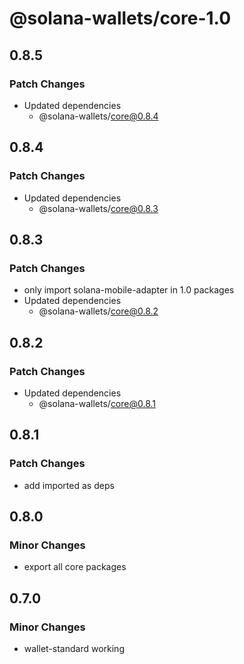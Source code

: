 # @solana-wallets/core-1.0

## 0.8.5

### Patch Changes

- Updated dependencies
  - @solana-wallets/core@0.8.4

## 0.8.4

### Patch Changes

- Updated dependencies
  - @solana-wallets/core@0.8.3

## 0.8.3

### Patch Changes

- only import solana-mobile-adapter in 1.0 packages
- Updated dependencies
  - @solana-wallets/core@0.8.2

## 0.8.2

### Patch Changes

- Updated dependencies
  - @solana-wallets/core@0.8.1

## 0.8.1

### Patch Changes

- add imported as deps

## 0.8.0

### Minor Changes

- export all core packages

## 0.7.0

### Minor Changes

- wallet-standard working
